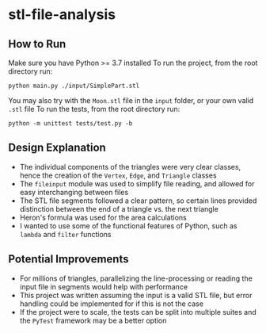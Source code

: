 # stl-file-analysis

## How to Run

Make sure you have Python >= 3.7 installed
To run the project, from the root directory run:

```
python main.py ./input/SimplePart.stl
```

You may also try with the `Moon.stl` file in the `input` folder, or your own valid `.stl` file
To run the tests, from the root directory run:

```
python -m unittest tests/test.py -b
```

## Design Explanation

- The individual components of the triangles were very clear classes, hence the creation of the `Vertex`, `Edge`, and `Triangle` classes
- The `fileinput` module was used to simplify file reading, and allowed for easy interchanging between files
- The STL file segments followed a clear pattern, so certain lines provided distinction between the end of a triangle vs. the next triangle
- Heron's formula was used for the area calculations
- I wanted to use some of the functional features of Python, such as `lambda` and `filter` functions

## Potential Improvements

- For millions of triangles, parallelizing the line-processing or reading the input file in segments would help with performance
- This project was written assuming the input is a valid STL file, but error handling could be implemented for if this is not the case
- If the project were to scale, the tests can be split into multiple suites and the `PyTest` framework may be a better option
